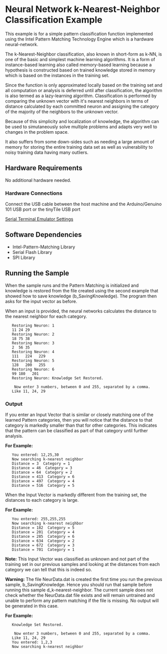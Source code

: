 # Neural Network k-Nearest-Neighbor Classification Example

This example is for a simple pattern classification function implemented using the Intel Pattern Matching Technology Engine which is a hardware neural-network.

The k-Nearest-Neighbor classification, also known in short-form as k-NN, is one of the basic and simplest machine learning algorithms. It is a form of instance-based learning also called memory-based learning because a hypothesis is constructed based on trained knowledge stored in memory which is based on the instances in the training set.

Since the function is only approximated locally based on the training set and all computation or analysis is deferred until after classification, the algorithm is also termed as a lazy-learning algorithm. Classification is performed by comparing the unknown vector with it's nearest neighbors in terms of distance calculated by each committed neuron and assigning the category of the majority of the neighbors to the unknown vector.

Because of this simplicity and localization of knowledge, the algorithm can be used to simutaneously solve multiple problems and adapts very well to changes in the problem space.

It also suffers from some down-sides such as needing a large amount of memory for storing the entire training data set as well as vulnerability to noisy training data having many outliers.

## Hardware Requirements

   No additional hardware needed.
   
### Hardware Connections
   
   Connect the USB cable between the host machine and the Arduino/Genuino 101
   USB port or the tinyTile USB port

[Serial Terminal Emulator Settings](../SerialSettings.md)

## Software Dependencies
  * Intel-Pattern-Matching Library
  * Serial Flash Library
  * SPI Library

## Running the Sample

When the sample runs and the Pattern Matching is initialized and knowledge is restored from the file created using the second example that showed how to save knowledge (b_SavingKnowledge). The program then asks for the input vector as before.

When an input is provided, the neural networks calculates the distance to the nearest neighbor for each category.


```
   Restoring Neuron: 1
   11 24 29
   Restoring Neuron: 2
   18 75 38
   Restoring Neuron: 3
   2  56 35
   Restoring Neuron: 4
   111   224   229
   Restoring Neuron: 5
   128   200   255
   Restoring Neuron: 6
   99 180   201
   Restoring Neuron: Knowledge Set Restored. 

    Now enter 3 numbers, between 0 and 255, separated by a comma. 
   Like 11, 24, 29 
```

### Output 

If you enter an Input Vector that is similar or closely matching one 
of the learned Pattern categories, then you will notice that the distance to that category is markedly smaller than that for other categories. This indicates that the pattern can be classified as part of that category until further analysis.

**For Example:**


```
   You entered: 12,25,30
   Now searching k-nearest neighbor
   Distance = 3  Category = 1
   Distance = 46  Category = 3
   Distance = 64  Category = 2
   Distance = 413  Category = 6
   Distance = 497  Category = 4
   Distance = 516  Category = 5
```

When the Input Vector is markedly different from the training set, the distances to each category is large.

**For Example:**

```
   You entered: 255,255,255
   Now searching k-nearest neighbor
   Distance = 182  Category = 5
   Distance = 201  Category = 4
   Distance = 285  Category = 6
   Distance = 634  Category = 2
   Distance = 672  Category = 3
   Distance = 701  Category = 1
```

**Note:** This Input Vector was classified as unknown and not part of the training set in our previous samples and looking at the distances from each category we can tell that this is indeed so.

**Warning:** The file NeurData.dat is created the first time you run the previous sample, b_SavingKnowledge. Hence you should run that sample before running this sample d_k-nearest-neighbor. The current sample does not check whether the NeurData.dat file exists and will remain untrained and unable to perform any pattern matching if the file is missing. No output will be generated in this case.

**For Example:**

```
   Knowledge Set Restored. 

    Now enter 3 numbers, between 0 and 255, separated by a comma. 
   Like 11, 24, 29 
   You entered: 1,2,3
   Now searching k-nearest neighbor
```
